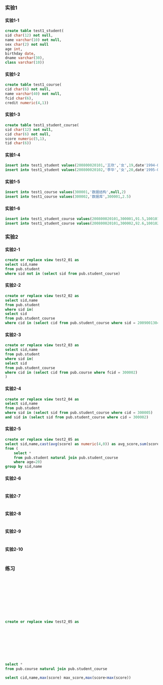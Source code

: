 ### 实验1

#### 实验1-1

~~~sql
create table test1_student(
sid char(12) not null,
name varchar(10) not null,
sex char(2) not null
age int,
birthday date,
dname varchar(30),
class varchar(10))
~~~

#### 实验1-2

```sql
create table test1_course(
cid char(6) not null,
name varchar(40) not null,
fcid char(6),
credit numeric(4,1))
```

#### 实验1-3

```sql
create table test1_student_course(
sid char(12) not null,
cid char(6) not null,
score numeric(5,1),
tid char(6))
```

#### 实验1-4

```sql
insert into test1_student values(200800020101,'王欣','女',19,date'1994-02-02','计算机学院','2010')
insert into test1_student values(200800020102,'李华','女',20,date'1995-03-03','软件学院','2009')
```

#### 实验1-5

```sql
insert into test1_course values(300001,'数据结构',null,2)
insert into test1_course values(300002,'数据库',300001,2.5)
```

#### 实验1-6

```sql
insert into test1_student_course values(200800020101,300001,91.5,100101)
insert into test1_student_course values(200800020101,300002,92.6,100102)
```

### 实验2

#### 实验2-1

```sql
create or replace view test2_01 as
select sid,name
from pub.student
where sid not in (select sid from pub.student_course)
```

#### 实验2-2

```sql
create or replace view test2_02 as
select sid,name
from pub.student
where sid in(
select sid
from pub.student_course
where cid in (select cid from pub.student_course where sid = 200900130417))
```

#### 实验2-3

```sql
create or replace view test2_03 as
select sid,name
from pub.student
where sid in(
select sid
from pub.student_course
where cid in (select cid from pub.course where fcid = 300002)
)
```

#### 实验2-4

```sql
create or replace view test2_04 as
select sid,name
from pub.student
where sid in (select sid from pub.student_course where cid = 300005)
and sid in (select sid from pub.student_course where cid = 300002)
```

#### 实验2-5

```sql
create or replace view test2_05 as
select sid,name,cast(avg(score) as numeric(4,0)) as avg_score,sum(score) sum_score
from (
	select *
	from pub.student natural join pub.student_course
	where age=20)
group by sid,name
```

#### 实验2-6

```sql

```

#### 实验2-7

```sql

```

#### 实验2-8

```sql

```

#### 实验2-9

```sql

```

#### 实验2-10

```sql

```



### 练习

~~~sql










create or replace view test2_05 as









select *
from pub.course natural join pub.student_course

select cid,name,max(score) max_score,max(score<max(score))





















~~~





